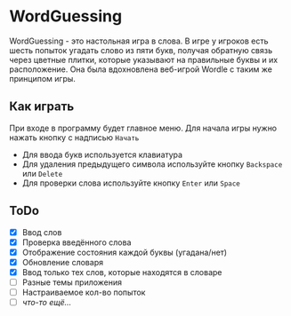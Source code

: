 # WordGuessing
WordGuessing - это настольная игра в слова. В игре у игроков есть шесть попыток угадать слово из пяти букв, получая обратную связь через цветные плитки, которые указывают на правильные буквы и их расположение. Она была вдохновлена веб-игрой Wordle с таким же принципом игры.

## Как играть
При входе в программу будет главное меню. Для начала игры нужно нажать кнопку с надписью `Начать`
- Для ввода букв используется клавиатура
- Для удаления предыдущего символа используйте кнопку `Backspace` или `Delete`
- Для проверки слова используйте кнопку `Enter` или `Space`

## ToDo
- [x] Ввод слов
- [x] Проверка введённого слова
- [x] Отображение состояния каждой буквы (угадана/нет)
- [x] Обновление словаря
- [x] Ввод только тех слов, которые находятся в словаре
- [ ] Разные темы приложения
- [ ] Настраиваемое кол-во попыток
- [ ] *что-то ещё...*
